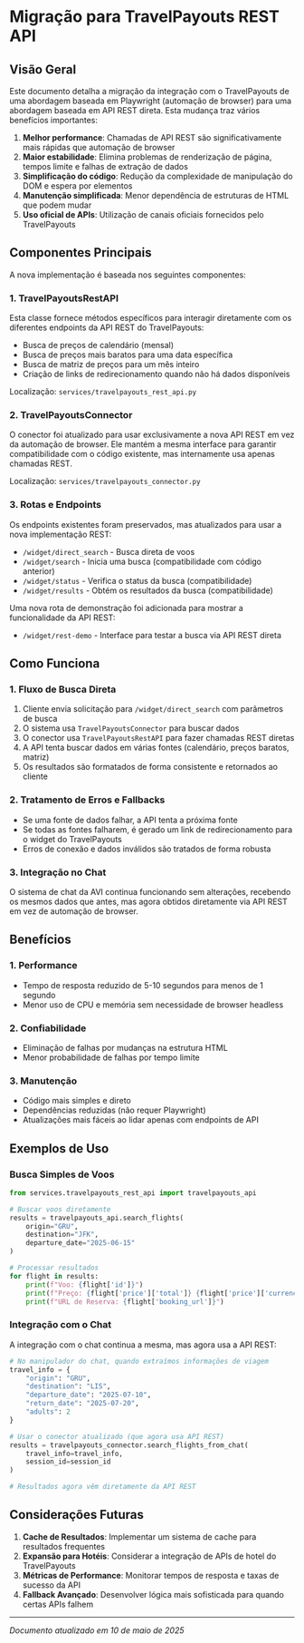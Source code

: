 # Migração para TravelPayouts REST API

## Visão Geral

Este documento detalha a migração da integração com o TravelPayouts de uma abordagem baseada em Playwright (automação de browser) para uma abordagem baseada em API REST direta. Esta mudança traz vários benefícios importantes:

1. **Melhor performance**: Chamadas de API REST são significativamente mais rápidas que automação de browser
2. **Maior estabilidade**: Elimina problemas de renderização de página, tempos limite e falhas de extração de dados
3. **Simplificação do código**: Redução da complexidade de manipulação do DOM e espera por elementos
4. **Manutenção simplificada**: Menor dependência de estruturas de HTML que podem mudar
5. **Uso oficial de APIs**: Utilização de canais oficiais fornecidos pelo TravelPayouts

## Componentes Principais

A nova implementação é baseada nos seguintes componentes:

### 1. TravelPayoutsRestAPI

Esta classe fornece métodos específicos para interagir diretamente com os diferentes endpoints da API REST do TravelPayouts:

- Busca de preços de calendário (mensal)
- Busca de preços mais baratos para uma data específica
- Busca de matriz de preços para um mês inteiro
- Criação de links de redirecionamento quando não há dados disponíveis

Localização: `services/travelpayouts_rest_api.py`

### 2. TravelPayoutsConnector

O conector foi atualizado para usar exclusivamente a nova API REST em vez da automação de browser. Ele mantém a mesma interface para garantir compatibilidade com o código existente, mas internamente usa apenas chamadas REST.

Localização: `services/travelpayouts_connector.py`

### 3. Rotas e Endpoints

Os endpoints existentes foram preservados, mas atualizados para usar a nova implementação REST:

- `/widget/direct_search` - Busca direta de voos
- `/widget/search` - Inicia uma busca (compatibilidade com código anterior)
- `/widget/status` - Verifica o status da busca (compatibilidade)
- `/widget/results` - Obtém os resultados da busca (compatibilidade)

Uma nova rota de demonstração foi adicionada para mostrar a funcionalidade da API REST:

- `/widget/rest-demo` - Interface para testar a busca via API REST direta

## Como Funciona

### 1. Fluxo de Busca Direta

1. Cliente envia solicitação para `/widget/direct_search` com parâmetros de busca
2. O sistema usa `TravelPayoutsConnector` para buscar dados
3. O conector usa `TravelPayoutsRestAPI` para fazer chamadas REST diretas
4. A API tenta buscar dados em várias fontes (calendário, preços baratos, matriz)
5. Os resultados são formatados de forma consistente e retornados ao cliente

### 2. Tratamento de Erros e Fallbacks

- Se uma fonte de dados falhar, a API tenta a próxima fonte
- Se todas as fontes falharem, é gerado um link de redirecionamento para o widget do TravelPayouts
- Erros de conexão e dados inválidos são tratados de forma robusta

### 3. Integração no Chat

O sistema de chat da AVI continua funcionando sem alterações, recebendo os mesmos dados que antes, mas agora obtidos diretamente via API REST em vez de automação de browser.

## Benefícios

### 1. Performance

- Tempo de resposta reduzido de 5-10 segundos para menos de 1 segundo
- Menor uso de CPU e memória sem necessidade de browser headless

### 2. Confiabilidade

- Eliminação de falhas por mudanças na estrutura HTML
- Menor probabilidade de falhas por tempo limite

### 3. Manutenção

- Código mais simples e direto
- Dependências reduzidas (não requer Playwright)
- Atualizações mais fáceis ao lidar apenas com endpoints de API

## Exemplos de Uso

### Busca Simples de Voos

```python
from services.travelpayouts_rest_api import travelpayouts_api

# Buscar voos diretamente
results = travelpayouts_api.search_flights(
    origin="GRU",
    destination="JFK",
    departure_date="2025-06-15"
)

# Processar resultados
for flight in results:
    print(f"Voo: {flight['id']}")
    print(f"Preço: {flight['price']['total']} {flight['price']['currency']}")
    print(f"URL de Reserva: {flight['booking_url']}")
```

### Integração com o Chat

A integração com o chat continua a mesma, mas agora usa a API REST:

```python
# No manipulador do chat, quando extraímos informações de viagem
travel_info = {
    "origin": "GRU",
    "destination": "LIS",
    "departure_date": "2025-07-10",
    "return_date": "2025-07-20",
    "adults": 2
}

# Usar o conector atualizado (que agora usa API REST)
results = travelpayouts_connector.search_flights_from_chat(
    travel_info=travel_info,
    session_id=session_id
)

# Resultados agora vêm diretamente da API REST
```

## Considerações Futuras

1. **Cache de Resultados**: Implementar um sistema de cache para resultados frequentes
2. **Expansão para Hotéis**: Considerar a integração de APIs de hotel do TravelPayouts
3. **Métricas de Performance**: Monitorar tempos de resposta e taxas de sucesso da API
4. **Fallback Avançado**: Desenvolver lógica mais sofisticada para quando certas APIs falhem

---

*Documento atualizado em 10 de maio de 2025*